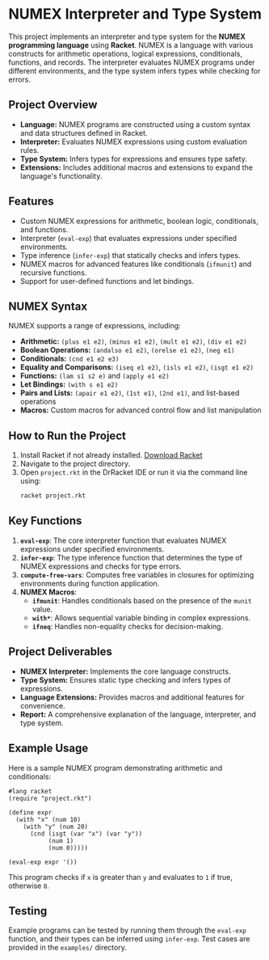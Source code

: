 # NUMEX Interpreter and Type System  
This project implements an interpreter and type system for the **NUMEX programming language** using **Racket**. NUMEX is a language with various constructs for arithmetic operations, logical expressions, conditionals, functions, and records. The interpreter evaluates NUMEX programs under different environments, and the type system infers types while checking for errors.  

## **Project Overview**  
- **Language:** NUMEX programs are constructed using a custom syntax and data structures defined in Racket.  
- **Interpreter:** Evaluates NUMEX expressions using custom evaluation rules.  
- **Type System:** Infers types for expressions and ensures type safety.  
- **Extensions:** Includes additional macros and extensions to expand the language's functionality.  

## **Features**  
- Custom NUMEX expressions for arithmetic, boolean logic, conditionals, and functions.  
- Interpreter (`eval-exp`) that evaluates expressions under specified environments.  
- Type inference (`infer-exp`) that statically checks and infers types.  
- NUMEX macros for advanced features like conditionals (`ifmunit`) and recursive functions.  
- Support for user-defined functions and let bindings.  

## **NUMEX Syntax**  
NUMEX supports a range of expressions, including:  
- **Arithmetic:** `(plus e1 e2)`, `(minus e1 e2)`, `(mult e1 e2)`, `(div e1 e2)`  
- **Boolean Operations:** `(andalso e1 e2)`, `(orelse e1 e2)`, `(neg e1)`  
- **Conditionals:** `(cnd e1 e2 e3)`  
- **Equality and Comparisons:** `(iseq e1 e2)`, `(isls e1 e2)`, `(isgt e1 e2)`  
- **Functions:** `(lam s1 s2 e)` and `(apply e1 e2)`  
- **Let Bindings:** `(with s e1 e2)`  
- **Pairs and Lists:** `(apair e1 e2)`, `(1st e1)`, `(2nd e1)`, and list-based operations  
- **Macros:** Custom macros for advanced control flow and list manipulation  

## **How to Run the Project**  
1. Install Racket if not already installed. [Download Racket](https://racket-lang.org/)  
2. Navigate to the project directory.  
3. Open `project.rkt` in the DrRacket IDE or run it via the command line using:  
    ```bash  
    racket project.rkt  
    ```  

## **Key Functions**  
1. **`eval-exp`**: The core interpreter function that evaluates NUMEX expressions under specified environments.  
2. **`infer-exp`**: The type inference function that determines the type of NUMEX expressions and checks for type errors.  
3. **`compute-free-vars`**: Computes free variables in closures for optimizing environments during function application.  
4. **NUMEX Macros**:  
   - **`ifmunit`**: Handles conditionals based on the presence of the `munit` value.  
   - **`with*`**: Allows sequential variable binding in complex expressions.  
   - **`ifneq`**: Handles non-equality checks for decision-making.  

## **Project Deliverables**  
- **NUMEX Interpreter:** Implements the core language constructs.  
- **Type System:** Ensures static type checking and infers types of expressions.  
- **Language Extensions:** Provides macros and additional features for convenience.  
- **Report:** A comprehensive explanation of the language, interpreter, and type system.  

## **Example Usage**  
Here is a sample NUMEX program demonstrating arithmetic and conditionals:  
```racket  
#lang racket  
(require "project.rkt")  

(define expr  
  (with "x" (num 10)  
    (with "y" (num 20)  
      (cnd (isgt (var "x") (var "y"))  
           (num 1)  
           (num 0)))))  

(eval-exp expr '())  
```  
This program checks if `x` is greater than `y` and evaluates to `1` if true, otherwise `0`.  

## **Testing**  
Example programs can be tested by running them through the `eval-exp` function, and their types can be inferred using `infer-exp`. Test cases are provided in the `examples/` directory.  
